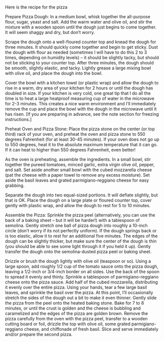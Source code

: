 Here is the recipe for the pizza

Prepare Pizza Dough: In a medium bowl, whisk together the all-purpose flour, sugar, yeast and salt. Add the warm water and olive oil, and stir the mixture with a wooden spoon until the dough just begins to come together. It will seem shaggy and dry, but don’t worry.

Scrape the dough onto a well-floured counter top and knead the dough for three minutes. It should quickly come together and begin to get sticky. Dust the dough with flour as needed (sometimes I will have to do this 2 to 3 times, depending on humidity levels) – it should be slightly tacky, but should not be sticking to your counter top.  After three minutes, the dough should be smooth, slightly elastic, and tacky. Lightly grease a large mixing bowl with olive oil, and place the dough into the bowl.

Cover the bowl with a kitchen towel (or plastic wrap) and allow the dough to rise in a warm, dry area of your kitchen for 2 hours or until the dough has doubled in size. If your kitchen is very cold, one great tip that I do all the time is to heat a large heatproof measuring cup of water in the microwave for 2-3 minutes. This creates a nice warm environment and I’ll immediately remove the cup and place the bowl with the dough in the microwave until it has risen. [If you are preparing in advance, see the note section for freezing instructions.]

Preheat Oven and Pizza Stone: Place the pizza stone on the center (or top third) rack of your oven, and preheat the oven and pizza stone to 550 degrees Fahrenheit (for at least 30-45 minutes). If your oven does not go up to 550 degrees, heat it to the absolute maximum temperature that it can go. If it can heat to higher than 550 degrees Fahrenheit, even better!

As the oven is preheating, assemble the ingredients. In a small bowl, stir together the pureed tomatoes, minced garlic, extra virgin olive oil, pepper, and salt. Set aside another small bowl with the cubed mozzarella cheese (pat the cheese with a paper towel to remove any excess moisture). Set aside the basil leaves and grated parmigiano-reggiano cheese for easy grabbing.

Separate the dough into two equal-sized portions. It will deflate slightly, but that is OK. Place the dough on a large plate or floured counter top, cover gently with plastic wrap, and allow the dough to rest for 5 to 10 minutes.

Assemble the Pizza: Sprinkle the pizza peel (alternatively, you can use the back of a baking sheet – but it will be harder!) with a tablespoon of semolina. Gently stretch one ball of pizza dough into roughly a 10-inch circle (don’t worry if its not perfectly uniform). If the dough springs back or is too elastic, allow it to rest for an additional five minutes. The edges of the dough can be slightly thicker, but make sure the center of the dough is thin (you should be able to see some light through it if you held it up). Gently transfer the dough onto the semolina-dusted pizza peel or baking sheet.

Drizzle or brush the dough lightly with olive oil (teaspoon or so). Using a large spoon, add roughly 1/2 cup of the tomato sauce onto the pizza dough, leaving a 1/2-inch or 3/4-inch border on all sides. Use the back of the spoon to spread it evenly and thinly. Sprinkle a tablespoon of parmigiano-reggiano cheese onto the pizza sauce. Add half of the cubed mozzarella, distributing it evenly over the entire pizza. Using your hands, tear a few large basil leaves, and sprinkle the basil over the pizza. At this point, I’ll occasionally stretch the sides of the dough out a bit to make it even thinner. Gently slide the pizza from the peel onto the heated baking stone. Bake for 7 to 8 minutes, or until the crust is golden and the cheese is bubbling and caramelized and the edges of the pizza are golden brown. Remove the pizza carefully from the oven with the pizza peel, transfer to a wooden cutting board or foil, drizzle the top with olive oil, some grated parmigiano-reggiano cheese, and chiffonade of fresh basil. Slice and serve immediately and/or prepare the second pizza.
